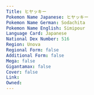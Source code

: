 ```yaml
---
﻿Title: ヒヤッキー
Pokemon Name Japanese: ヒヤッキー
Pokemon Name German: Sodachita
Pokemon Name English: Simipour
Language Card: Japanese
National Dex Number: 516
Region: Unova
Regional Form: false
Additional Form: false
Mega: false
Gigantamax: false
Cover: false
Link: 
Owned: 
---
```

